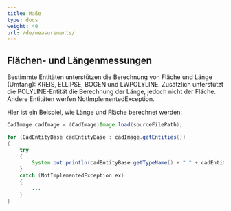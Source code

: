 ```yaml
---
title: Maße
type: docs
weight: 40
url: /de/measurements/
---
```


## **Flächen- und Längenmessungen**

Bestimmte Entitäten unterstützen die Berechnung von Fläche und Länge (Umfang): KREIS, ELLIPSE, BOGEN und LWPOLYLINE. Zusätzlich unterstützt die POLYLINE-Entität die Berechnung der Länge, jedoch nicht der Fläche. Andere Entitäten werfen NotImplementedException.

Hier ist ein Beispiel, wie Länge und Fläche berechnet werden:

```java
CadImage cadImage = (CadImage)Image.load(sourceFilePath);

for (CadEntityBase cadEntityBase : cadImage.getEntities())
{
	try
	{
		System.out.println(cadEntityBase.getTypeName() + " " + cadEntityBase.getArea() + " " + cadEntityBase.getLength());
	}
	catch (NotImplementedException ex)
	{
		...
	}
}
```
